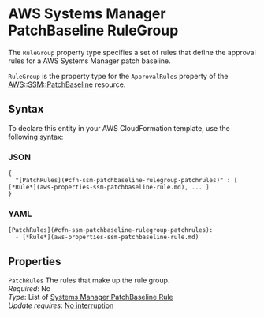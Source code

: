 # AWS Systems Manager PatchBaseline RuleGroup<a name="aws-properties-ssm-patchbaseline-rulegroup"></a>

<a name="aws-properties-ssm-patchbaseline-rulegroup-description"></a>The `RuleGroup` property type specifies a set of rules that define the approval rules for a AWS Systems Manager patch baseline\.

<a name="aws-properties-ssm-patchbaseline-rulegroup-inheritance"></a> `RuleGroup` is the property type for the `ApprovalRules` property of the [AWS::SSM::PatchBaseline](aws-resource-ssm-patchbaseline.md) resource\. 

## Syntax<a name="aws-properties-ssm-patchbaseline-rulegroup-syntax"></a>

To declare this entity in your AWS CloudFormation template, use the following syntax:

### JSON<a name="aws-properties-ssm-patchbaseline-rulegroup-syntax.json"></a>

```
{
  "[PatchRules](#cfn-ssm-patchbaseline-rulegroup-patchrules)" : [ [*Rule*](aws-properties-ssm-patchbaseline-rule.md), ... ]
}
```

### YAML<a name="aws-properties-ssm-patchbaseline-rulegroup-syntax.yaml"></a>

```
[PatchRules](#cfn-ssm-patchbaseline-rulegroup-patchrules): 
  - [*Rule*](aws-properties-ssm-patchbaseline-rule.md)
```

## Properties<a name="aws-properties-ssm-patchbaseline-rulegroup-properties"></a>

`PatchRules`  <a name="cfn-ssm-patchbaseline-rulegroup-patchrules"></a>
The rules that make up the rule group\.  
 *Required*: No  
 *Type*: List of [Systems Manager PatchBaseline Rule](aws-properties-ssm-patchbaseline-rule.md)  
 *Update requires*: [No interruption](using-cfn-updating-stacks-update-behaviors.md#update-no-interrupt) 